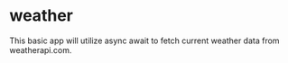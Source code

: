 # weather
This basic app will utilize async await to fetch current weather data from weatherapi.com. 
